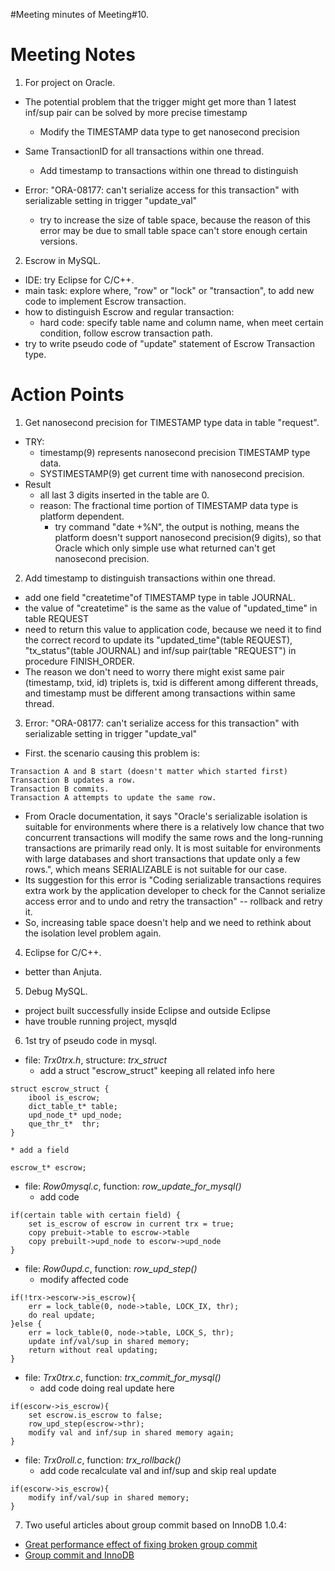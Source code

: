 #Meeting minutes of Meeting#10.

# Meeting Notes #
1. For project on Oracle.

  * The potential problem that the trigger might get more than 1 latest inf/sup pair can be solved by more precise timestamp
    * Modify the TIMESTAMP data type to get nanosecond precision

  * Same TransactionID for all transactions within one thread.
    * Add timestamp to transactions within one thread to distinguish

  * Error: "ORA-08177: can't serialize access for this transaction" with serializable setting in trigger "update\_val"
    * try to increase the size of table space, because the reason of this error may be due to small table space can't store enough certain versions.


2. Escrow in MySQL.
  * IDE: try Eclipse for C/C++.
  * main task: explore where, "row" or "lock" or "transaction", to add new code to implement Escrow transaction.
  * how to distinguish Escrow and regular transaction:
    * hard code: specify table name and column name, when meet certain condition, follow escrow transaction path.
  * try to write pseudo code of "update" statement of Escrow Transaction type.


# Action Points #
1. Get nanosecond precision for TIMESTAMP type data in table "request".
  * TRY:
    * timestamp(9) represents nanosecond precision TIMESTAMP type data.
    * SYSTIMESTAMP(9) get current time with nanosecond precision.
  * Result
    * all last 3 digits inserted in the table are 0.
    * reason: The fractional time portion of TIMESTAMP data type is platform dependent.
      * try command "date +%N", the output is nothing, means the platform doesn't support nanosecond precision(9 digits), so that Oracle which only simple use what returned can't get nanosecond precision.

2. Add timestamp to distinguish transactions within one thread.
  * add one field "createtime"of TIMESTAMP type in table JOURNAL.
  * the value of "createtime" is the same as the value of "updated\_time" in table REQUEST
  * need to return this value to application code, because we need it to find the correct record to update its "updated\_time"(table REQUEST), "tx\_status"(table JOURNAL) and inf/sup pair(table "REQUEST") in procedure FINISH\_ORDER.
  * The reason we don't need to worry there might exist same pair (timestamp, txid, id) triplets is, txid is different among different threads, and timestamp must be different among transactions within same thread.

3. Error: "ORA-08177: can't serialize access for this transaction" with serializable setting in trigger "update\_val"
  * First. the scenario causing this problem is:
```
Transaction A and B start (doesn't matter which started first)
Transaction B updates a row.
Transaction B commits.
Transaction A attempts to update the same row.
```
  * From Oracle documentation, it says "Oracle's serializable isolation is suitable for environments where there is a relatively low chance that two concurrent transactions will modify the same rows and the long-running transactions are primarily read only. It is most suitable for environments with large databases and short transactions that update only a few rows.", which means SERIALIZABLE is not suitable for our case.
  * Its suggestion for this error is "Coding serializable transactions requires extra work by the application developer to check for the Cannot serialize access error and to undo and retry the transaction" -- rollback and retry it.
  * So, increasing table space doesn't help and we need to rethink about the isolation level problem again.


4. Eclipse for C/C++.
  * better than Anjuta.

5. Debug MySQL.
  * project built successfully inside Eclipse and outside Eclipse
  * have trouble running project, mysqld

6. 1st try of pseudo code in mysql.
  * file: _Trx0trx.h_, structure: _trx\_struct_
    * add a struct "escrow\_struct" keeping all related info here
```
struct escrow_struct {
    ibool is_escrow;
    dict_table_t* table;
    upd_node_t*	upd_node;
    que_thr_t*	thr;
}
```
    * add a field
```
escrow_t* escrow;
```
  * file: _Row0mysql.c_, function: _row\_update\_for\_mysql()_
    * add code
```
if(certain table with certain field) {
    set is_escrow of escrow in current trx = true;
    copy prebuit->table to escrow->table
    copy prebuilt->upd_node to escorw->upd_node
}
```
  * file: _Row0upd.c_, function: _row\_upd\_step()_
    * modify affected code
```
if(!trx->escorw->is_escrow){
    err = lock_table(0, node->table, LOCK_IX, thr); 
    do real update;
}else {
    err = lock_table(0, node->table, LOCK_S, thr);
    update inf/val/sup in shared memory;
    return without real updating;
}
```
  * file: _Trx0trx.c_, function: _trx\_commit\_for\_mysql()_
    * add code doing real update here
```
if(escorw->is_escrow){
    set escrow.is_escrow to false;
    row_upd_step(escrow->thr);
    modify val and inf/sup in shared memory again;
}
```
  * file: _Trx0roll.c_, function: _trx\_rollback()_
    * add code recalculate val and inf/sup and skip real update
```
if(escorw->is_escrow){
    modify inf/val/sup in shared memory;
}
```


7. Two useful articles about group commit based on InnoDB 1.0.4:
  * [Great performance effect of fixing broken group commit](http://yoshinorimatsunobu.blogspot.com/2009/08/great-performance-effect-of-fixing.html)
  * [Group commit and InnoDB](http://www.facebook.com/note.php?note_id=121808390932)
